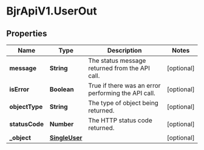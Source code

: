 # BjrApiV1.UserOut

## Properties
Name | Type | Description | Notes
------------ | ------------- | ------------- | -------------
**message** | **String** | The status message returned from the API call. | [optional] 
**isError** | **Boolean** | True if there was an error performing the API call. | [optional] 
**objectType** | **String** | The type of object being returned. | [optional] 
**statusCode** | **Number** | The HTTP status code returned. | [optional] 
**_object** | [**SingleUser**](SingleUser.md) |  | [optional] 
